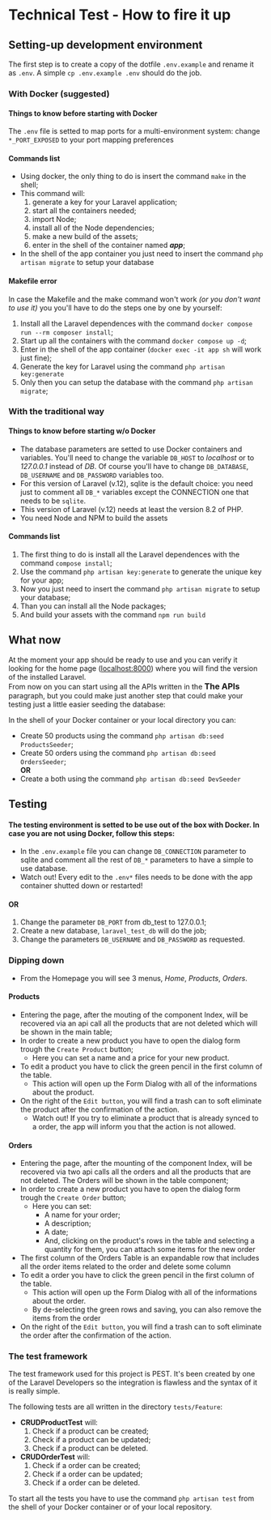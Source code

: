 # Technical Test - How to fire it up

## Setting-up development environment

The first step is to create a copy of the dotfile `.env.example` and rename it as `.env`. A simple `cp .env.example .env` should do the job.

### With Docker (suggested)

#### Things to know before starting with Docker
The `.env` file is setted to map ports for a multi-environment system: change `*_PORT_EXPOSED` to your port mapping preferences

#### Commands list

<ul>
    <li>
        Using docker, the only thing to do is insert the command <code>make</code> in the shell;      
    </li>
    <li>
        This command will: 
        <ol>
            <li>
                generate a key for your Laravel application;
            </li>
            <li>
                start all the containers needed;
            </li>
            <li>
                import Node;
            </li>
            <li>
                install all of the Node dependencies;
            </li>
            <li>
                make a new build of the assets;
            </li>
            <li>
                enter in the shell of the container named <strong><em>app</em></strong>;
            </li>
        </ol>
    </li>
    <li>
        In the shell of the app container you just need to insert the command <code>php artisan migrate</code> to setup your database
    </li>
</ul>

#### Makefile error
In case the Makefile and the make command won't work <em>(or you don't want to use it)</em> you you'll have to do the steps one by one by yourself:
<ol>
    <li>
        Install all the Laravel dependences with the command <code>docker compose run --rm composer install</code>;
    </li>
    <li>
        Start up all the containers with the command <code>docker compose up -d</code>;
    </li>
    <li>
        Enter in the shell of the app container (<code>docker exec -it app sh</code> will work just fine);
    </li>
    <li>
        Generate the key for Laravel using the command <code>php artisan key:generate</code>
    </li>
    <li>
        Only then you can setup the database with the command <code>php artisan migrate</code>;
    </li>
</ol>

### With the traditional way

#### Things to know before starting w/o Docker
 - The database parameters are setted to use Docker containers and variables. You'll need to change the variable <code>DB_HOST</code> to <em>localhost</em> or to <em>127.0.0.1</em> instead of <em>DB</em>. Of course you'll have to change <code>DB_DATABASE</code>, <code>DB_USERNAME</code> and <code>DB_PASSWORD</code> variables too.
 - For this version of Laravel (v.12), sqlite is the default choice: you need just to comment all <code>DB_*</code> variables except the CONNECTION one that needs to be <code>sqlite</code>.
 - This version of Laravel (v.12) needs at least the version 8.2 of PHP.
 - You need Node and NPM to build the assets 

#### Commands list
<ol>
    <li>
        The first thing to do is install all the Laravel dependences with the command <code>compose install</code>;
    </li>
    <li>
        Use the command <code>php artisan key:generate</code> to generate the unique key for your app;
    </li>
    <li>
        Now you just need to insert the command <code>php artisan migrate</code> to setup your database;
    </li>
    <li>
        Than you can install all the Node packages;
    </li>
    <li>
        And build your assets with the command <code>npm run build</code>
    </li>
</ol>

## What now
At the moment your app should be ready to use and you can verify it looking for the home page (<a href="localhost:8000" _target="blank">localhost:8000</a>) where you will find the version of the installed Laravel.<br>
From now on you can start using all the APIs written in the <strong style="font-size: 16px">The APIs</strong> paragraph, but you could make just another step that could make your testing just a little easier seeding the database:

In the shell of your Docker container or your local directory you can:
<ul>
    <li>
        Create 50 products using the command <code>php artisan db:seed ProductsSeeder</code>;
    </li>
    <li>
        Create 50 orders using the command <code>php artisan db:seed OrdersSeeder</code>;
    </li>
    <strong>OR</strong>
    <li>Create a both using the command <code>php artisan db:seed DevSeeder</code></li>
</ul>

## Testing

#### The testing environment is setted to be use out of the box with Docker. In case you are not using Docker, follow this steps:

- In the `.env.example` file you can change <code>DB_CONNECTION</code> parameter to sqlite and comment all the rest of <code>DB_*</code> parameters to have a simple to use database.
- Watch out! Every edit to the `.env*` files needs to be done with the app container shutted down or restarted!

#### OR

<ol>
    <li>
        Change the parameter <code>DB_PORT</code> from db_test to 127.0.0.1;
    </li>
    <li>
        Create a new database, <code>laravel_test_db</code> will do the job;
    </li>
    <li>
        Change the parameters <code>DB_USERNAME</code> and <code>DB_PASSWORD</code> as requested.
    </li>
</ol>

### Dipping down

<ul>
    <li>
        From the Homepage you will see 3 menus, <em>Home</em>, <em>Products</em>, <em>Orders</em>.
    </li>
</ul>

#### Products
<ul>
    <li>
        Entering the page, after the mouting of the component Index, will be recovered via an api call all the products that are not deleted which will be shown in the main table;
    </li>
    <li>
        In order to create a new product you have to open the dialog form trough the <code>Create Product</code> button;
        <ul>
            <li>
                Here you can set a name and a price for your new product.
            </li>
        </ul>
    </li>
    <li>
        To edit a product you have to click the green pencil in the first column of the table.
        <ul>
            <li>
                This action will open up the Form Dialog with all of the informations about the product.
            </li>
        </ul>
    </li>
    <li>
        On the right of the <code>Edit button</code>, you will find a trash can to soft eliminate the product after the confirmation of the action.
        <ul>
            <li>
                Watch out! If you try to eliminate a product that is already synced to a order, the app will inform you that the action is not allowed.
            </li>
        </ul>
    </li>
</ul>

#### Orders
<ul>
    <li>
        Entering the page, after the mounting of the component Index, will be recovered via two api calls all the orders and all the products that are not deleted. The Orders will be shown in the table component;
    </li>
    <li>
        In order to create a new product you have to open the dialog form trough the <code>Create Order</code> button;
        <ul>
            <li>
                Here you can set:
                <ul>
                    <li>A name for your order;</li>
                    <li>A description;</li>
                    <li>A date;</li>
                    <li>And, clicking on the product's rows in the table and selecting a quantity for them, you can attach some items for the new order</li>
                </ul>
            </li> 
        </ul>
    </li>
    <li>
        The first column of the Orders Table is an expandable row that includes all the order items related to the order and delete some column
    </li>
    <li>
        To edit a order you have to click the green pencil in the first column of the table.
        <ul>
            <li>
                This action will open up the Form Dialog with all of the informations about the order.
            </li>
            <li>
                By de-selecting the green rows and saving, you can also remove the items from the order
            </li>
        </ul>
    </li>
    <li>
        On the right of the <code>Edit button</code>, you will find a trash can to soft eliminate the order after the confirmation of the action.
    </li>
</ul>

### The test framework
The test framework used for this project is PEST. It's been created by one of the Laravel Developers so the integration is flawless and the syntax of it is really simple.

The following tests are all written in the directory <code>tests/Feature</code>:
<ul>
    <li>
        <strong>CRUDProductTest</strong> will:
        <ol>
            <li>
                Check if a product can be created;
            </li>
            <li>
                Check if a product can be updated;
            </li>
            <li>
                Check if a product can be deleted.
            </li>
        </ol>
    </li>
    <li>
        <strong>CRUDOrderTest</strong> will:
        <ol>
            <li>
                Check if a order can be created;
            </li>
            <li>
                Check if a order can be updated;
            </li>
            <li>
                Check if a order can be deleted.
            </li>
        </ol>
    </li>
</ul>

To start all the tests you have to use the command `php artisan test` from the shell of your Docker container or of your local repository.